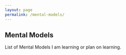 ```yaml
---
layout: page
permalink: /mental-models/
---
```


## Mental Models 

List of Mental Models I am learning or plan on learning.
